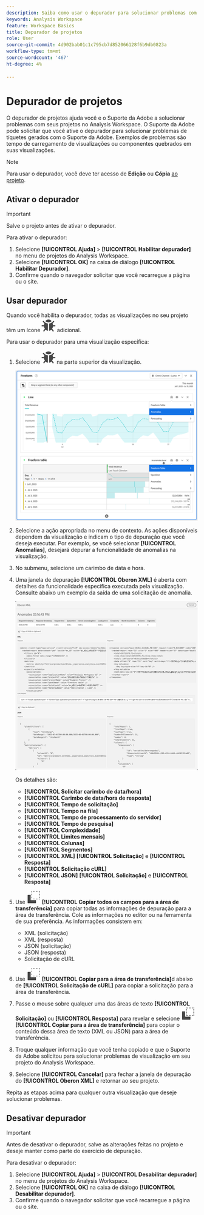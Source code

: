 ```yaml
---
description: Saiba como usar o depurador para solucionar problemas com seu projeto no Analysis Workspace.
keywords: Analysis Workspace
feature: Workspace Basics
title: Depurador de projetos
role: User
source-git-commit: 4d902bab01c1c795cb7d852066128f6b9db0823a
workflow-type: tm+mt
source-wordcount: '467'
ht-degree: 4%

---
```


# Depurador de projetos

O depurador de projetos ajuda você e o Suporte da Adobe a solucionar problemas com seus projetos no Analysis Workspace. O Suporte da Adobe pode solicitar que você ative o depurador para solucionar problemas de tíquetes gerados com o Suporte da Adobe. Exemplos de problemas são tempo de carregamento de visualizações ou componentes quebrados em suas visualizações.

>[!NOTE]
>
>Para usar o depurador, você deve ter acesso de **Edição** ou **Cópia** [ao projeto](https://experienceleague.adobe.com/pt-br/docs/experience-cloud-kcs/kbarticles/ka-25744).
>


## Ativar o depurador

>[!IMPORTANT]
>
>Salve o projeto antes de ativar o depurador.
>

Para ativar o depurador:

1. Selecione **[!UICONTROL Ajuda]** > **[!UICONTROL Habilitar depurador]** no menu de projetos do Analysis Workspace.
1. Selecione **[!UICONTROL OK]** na caixa de diálogo **[!UICONTROL Habilitar Depurador]**.
1. Confirme quando o navegador solicitar que você recarregue a página ou o site.


## Usar depurador

Quando você habilita o depurador, todas as visualizações no seu projeto têm um ícone ![Bug](/help/assets/icons/Bug.svg) adicional.

Para usar o depurador para uma visualização específica:

1. Selecione ![Bug](/help/assets/icons/Bug.svg) na parte superior da visualização.

   ![Menu de contexto do depurador](assets/debugger-context-menu.png)

1. Selecione a ação apropriada no menu de contexto. As ações disponíveis dependem da visualização e indicam o tipo de depuração que você deseja executar. Por exemplo, se você selecionar **[!UICONTROL Anomalias]**, desejará depurar a funcionalidade de anomalias na visualização.
1. No submenu, selecione um carimbo de data e hora.
1. Uma janela de depuração **[!UICONTROL Oberon XML]** é aberta com detalhes da funcionalidade específica executada pela visualização. Consulte abaixo um exemplo da saída de uma solicitação de anomalia.

   ![Solicitação de depuração de saída](assets/debugger-oberon.png)

   Os detalhes são:

   * **[!UICONTROL Solicitar carimbo de data/hora]**
   * **[!UICONTROL Carimbo de data/hora de resposta]**
   * **[!UICONTROL Tempo de solicitação]**
   * **[!UICONTROL Tempo na fila]**
   * **[!UICONTROL Tempo de processamento do servidor]**
   * **[!UICONTROL Tempo de pesquisa]**
   * **[!UICONTROL Complexidade]**
   * **[!UICONTROL Limites mensais]**
   * **[!UICONTROL Colunas]**
   * **[!UICONTROL Segmentos]**
   * **[!UICONTROL XML]** **[!UICONTROL Solicitação]** e **[!UICONTROL Resposta]**
   * **[!UICONTROL Solicitação cURL]**
   * **[!UICONTROL JSON]** **[!UICONTROL Solicitação]** e **[!UICONTROL Resposta]**

1. Use ![Copiar](/help/assets/icons/Copy.svg) **[!UICONTROL Copiar todos os campos para a área de transferência]** para copiar todas as informações de depuração para a área de transferência. Cole as informações no editor ou na ferramenta de sua preferência. As informações consistem em:

   * XML (solicitação)
   * XML (resposta)
   * JSON (solicitação)
   * JSON (resposta)
   * Solicitação de cURL

1. Use ![Copiar](/help/assets/icons/Copy.svg) **[!UICONTROL Copiar para a área de transferência]**&#x200B;d abaixo de **[!UICONTROL Solicitação de cURL]** para copiar a solicitação para a área de transferência.
1. Passe o mouse sobre qualquer uma das áreas de texto **[!UICONTROL Solicitação]** ou **[!UICONTROL Resposta]** para revelar e selecione ![Copiar](/help/assets/icons/Copy.svg) **[!UICONTROL Copiar para a área de transferência]** para copiar o conteúdo dessa área de texto (XML ou JSON) para a área de transferência.

1. Troque qualquer informação que você tenha copiado e que o Suporte da Adobe solicitou para solucionar problemas de visualização em seu projeto do Analysis Workspace.

1. Selecione **[!UICONTROL Cancelar]** para fechar a janela de depuração do **[!UICONTROL Oberon XML]** e retornar ao seu projeto.

Repita as etapas acima para qualquer outra visualização que deseje solucionar problemas.

## Desativar depurador

>[!IMPORTANT]
>
>Antes de desativar o depurador, salve as alterações feitas no projeto e deseje manter como parte do exercício de depuração.
>

Para desativar o depurador:

1. Selecione **[!UICONTROL Ajuda]** > **[!UICONTROL Desabilitar depurador]** no menu de projetos do Analysis Workspace.
1. Selecione **[!UICONTROL OK]** na caixa de diálogo **[!UICONTROL Desabilitar depurador]**.
1. Confirme quando o navegador solicitar que você recarregue a página ou o site.



